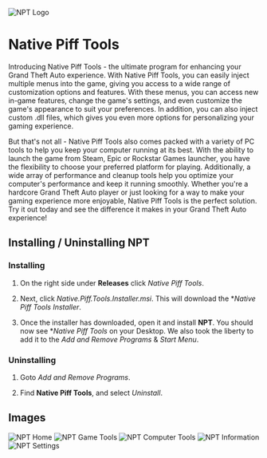![NPT Logo](https://user-images.githubusercontent.com/96446997/215381277-349e6c10-3fc7-4997-90c0-1fe7bf306112.png)
# Native Piff Tools
Introducing Native Piff Tools - the ultimate program for enhancing your Grand Theft Auto experience. With Native Piff Tools, you can easily inject multiple menus into the game, giving you access to a wide range of customization options and features. With these menus, you can access new in-game features, change the game's settings, and even customize the game's appearance to suit your preferences. In addition, you can also inject custom .dll files, which gives you even more options for personalizing your gaming experience.

But that's not all - Native Piff Tools also comes packed with a variety of PC tools to help you keep your computer running at its best. With the ability to launch the game from Steam, Epic or Rockstar Games launcher, you have the flexibility to choose your preferred platform for playing. Additionally, a wide array of performance and cleanup tools help you optimize your computer's performance and keep it running smoothly. Whether you're a hardcore Grand Theft Auto player or just looking for a way to make your gaming experience more enjoyable, Native Piff Tools is the perfect solution. Try it out today and see the difference it makes in your Grand Theft Auto experience!

## Installing / Uninstalling NPT

### Installing
1. On the right side under **Releases** click *Native Piff Tools*.

2. Next, click *Native.Piff.Tools.Installer.msi*. This will download the **Native Piff Tools Installer*.

3. Once the installer has downloaded, open it and install **NPT**. You should now see **Native Piff Tools* on your Desktop.
We also took the liberty to add it to the *Add and Remove Programs* & *Start Menu*.

### Uninstalling
1. Goto *Add and Remove Programs*.

2. Find **Native Piff Tools**, and select *Uninstall*.

## Images
![NPT Home](https://user-images.githubusercontent.com/96446997/215901289-170b27ab-79a5-486d-897a-1ba157e74328.png)
![NPT Game Tools](https://user-images.githubusercontent.com/96446997/215901291-b83bc274-0add-41b9-a7a8-33f24baec2f8.png)
![NPT Computer Tools](https://user-images.githubusercontent.com/96446997/215901292-e4bbcd0f-16e9-4d92-89cc-3cf44dcd8f17.png)
![NPT Information](https://user-images.githubusercontent.com/96446997/215901293-e3f31ff3-9178-474d-a4a2-a6ff64ff59c3.png)
![NPT Settings](https://user-images.githubusercontent.com/96446997/215901284-31e60759-6636-4d7b-8ae6-94584213f5c8.png)
